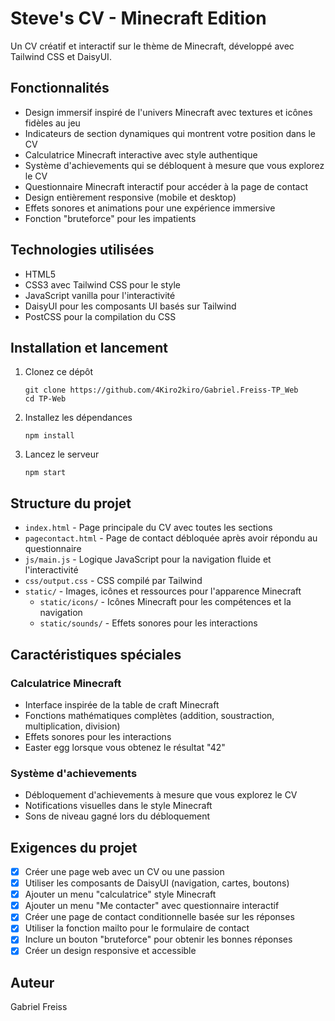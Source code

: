 # Steve's CV - Minecraft Edition

Un CV créatif et interactif sur le thème de Minecraft, développé avec Tailwind CSS et DaisyUI.

## Fonctionnalités

- Design immersif inspiré de l'univers Minecraft avec textures et icônes fidèles au jeu
- Indicateurs de section dynamiques qui montrent votre position dans le CV
- Calculatrice Minecraft interactive avec style authentique
- Système d'achievements qui se débloquent à mesure que vous explorez le CV
- Questionnaire Minecraft interactif pour accéder à la page de contact
- Design entièrement responsive (mobile et desktop)
- Effets sonores et animations pour une expérience immersive
- Fonction "bruteforce" pour les impatients

## Technologies utilisées

- HTML5
- CSS3 avec Tailwind CSS pour le style
- JavaScript vanilla pour l'interactivité
- DaisyUI pour les composants UI basés sur Tailwind
- PostCSS pour la compilation du CSS

## Installation et lancement

1. Clonez ce dépôt
   ```
   git clone https://github.com/4Kiro2kiro/Gabriel.Freiss-TP_Web
   cd TP-Web
   ```

2. Installez les dépendances
   ```
   npm install
   ```

3. Lancez le serveur
   ```
   npm start
   ```

## Structure du projet

- `index.html` - Page principale du CV avec toutes les sections
- `pagecontact.html` - Page de contact débloquée après avoir répondu au questionnaire
- `js/main.js` - Logique JavaScript pour la navigation fluide et l'interactivité
- `css/output.css` - CSS compilé par Tailwind
- `static/` - Images, icônes et ressources pour l'apparence Minecraft
  - `static/icons/` - Icônes Minecraft pour les compétences et la navigation
  - `static/sounds/` - Effets sonores pour les interactions

## Caractéristiques spéciales


### Calculatrice Minecraft
- Interface inspirée de la table de craft Minecraft
- Fonctions mathématiques complètes (addition, soustraction, multiplication, division)
- Effets sonores pour les interactions
- Easter egg lorsque vous obtenez le résultat "42"

### Système d'achievements
- Débloquement d'achievements à mesure que vous explorez le CV
- Notifications visuelles dans le style Minecraft
- Sons de niveau gagné lors du débloquement

## Exigences du projet

- [x] Créer une page web avec un CV ou une passion
- [x] Utiliser les composants de DaisyUI (navigation, cartes, boutons)
- [x] Ajouter un menu "calculatrice" style Minecraft
- [x] Ajouter un menu "Me contacter" avec questionnaire interactif
- [x] Créer une page de contact conditionnelle basée sur les réponses
- [x] Utiliser la fonction mailto pour le formulaire de contact
- [x] Inclure un bouton "bruteforce" pour obtenir les bonnes réponses
- [x] Créer un design responsive et accessible

## Auteur

Gabriel Freiss

